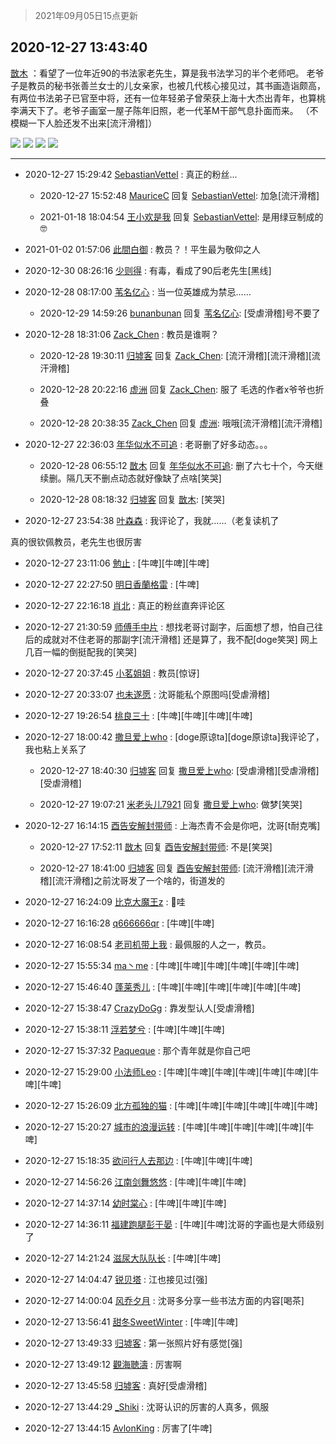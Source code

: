 > 2021年09月05日15点更新
<link rel="stylesheet" href="https://cdn.jsdelivr.net/gh/taotie6/sampleJSON@main/css/photo_show.css">


 ## 2020-12-27 13:43:40 

 [㪚木](https://www.coolapk.com/feed/23813356?shareKey=YTE4MzRkODNiMmE2NjEzMTc3YTU~) ：看望了一位年近90的书法家老先生，算是我书法学习的半个老师吧。
老爷子是教员的秘书张善兰女士的儿女亲家，也被几代核心接见过，其书画造诣颇高，有两位书法弟子已官至中将，还有一位年轻弟子曾荣获上海十大杰出青年，也算桃李满天下了。老爷子画室一屋子陈年旧照，老一代革M干部气息扑面而来。<!--break-->
（不模糊一下人脸还发不出来[流汗滑稽]） 

<div class="album">
<img class="img-item" src="https://image.coolapk.com/feed/2020/1227/13/1081091_6a6fa65b_7819_4267@2494x3325.jpeg" />
<img class="img-item" src="https://image.coolapk.com/feed/2020/1227/13/1081091_dc3e438a_7819_4269@3325x2494.jpeg" />
<img class="img-item" src="https://image.coolapk.com/feed/2020/1227/13/1081091_8ee33dd2_7049_5487@3325x2494.jpeg" />
<img class="img-item" src="https://image.coolapk.com/feed/2020/1227/13/1081091_7112f2de_7049_5489@3325x2494.jpeg" />
</div>

 ------- 

- 2020-12-27 15:29:42 [SebastianVettel](uid=3329482) : 真正的粉丝... 

    - 2020-12-27 15:52:48 [MauriceC](uid=2661286) 回复 [SebastianVettel](uid=3329482): 加急[流汗滑稽] 

    - 2021-01-18 18:04:54 [王小欢是我](uid=1845442) 回复 [SebastianVettel](uid=3329482): 是用绿豆制成的🤓 

- 2021-01-02 01:57:06 [此間白御](uid=922027) : 教员？！平生最为敬仰之人 

- 2020-12-30 08:26:16 [少则得](uid=683110) : 有毒，看成了90后老先生[黑线] 

- 2020-12-28 08:17:00 [苇名亿心](uid=1968788) : 当一位英雄成为禁忌…… 

    - 2020-12-29 14:59:26 [bunanbunan](uid=2683825) 回复 [苇名亿心](uid=1968788): [受虐滑稽]号不要了 

- 2020-12-28 18:31:06 [Zack_Chen](uid=2303246) : 教员是谁啊？ 

    - 2020-12-28 19:30:11 [归墟客](uid=3287587) 回复 [Zack_Chen](uid=2303246): [流汗滑稽][流汗滑稽][流汗滑稽] 

    - 2020-12-28 20:22:16 [虚洲](uid=825485) 回复 [Zack_Chen](uid=2303246): 服了 毛选的作者x爷爷也折叠 

    - 2020-12-28 20:38:35 [Zack_Chen](uid=2303246) 回复 [虚洲](uid=825485): 哦哦[流汗滑稽][流汗滑稽] 

- 2020-12-27 22:36:03 [年华似水不可追](uid=625421) : 老哥删了好多动态。。。 

    - 2020-12-28 06:55:12 [㪚木](uid=1081091) 回复 [年华似水不可追](uid=625421): 删了六七十个，今天继续删。隔几天不删点动态就好像缺了点啥[笑哭] 

    - 2020-12-28 08:18:32 [归墟客](uid=3287587) 回复 [㪚木](uid=1081091): [笑哭] 

- 2020-12-27 23:54:38 [叶森森](uid=284955) : 我评论了，我就……（老复读机了

真的很钦佩教员，老先生也很厉害 

- 2020-12-27 23:11:06 [勉止](uid=2347268) : [牛啤][牛啤][牛啤] 

- 2020-12-27 22:27:50 [明日香蘭格雷](uid=735510) : [牛啤] 

- 2020-12-27 22:16:18 [肖北](uid=1156293) : 真正的粉丝直奔评论区 

- 2020-12-27 21:30:59 [师傅手中片](uid=1467971) : 想找老哥讨副字，后面想了想，怕自己往后的成就对不住老哥的那副字[流汗滑稽]  还是算了，我不配[doge笑哭]  网上几百一幅的倒挺配我的[笑哭] 

- 2020-12-27 20:37:45 [小茗姐姐](uid=2225525) : 教员[惊讶] 

- 2020-12-27 20:33:07 [也未遂愿](uid=3056500) : 沈哥能私个原图吗[受虐滑稽] 

- 2020-12-27 19:26:54 [桃良三十](uid=2768934) : [牛啤][牛啤][牛啤][牛啤] 

- 2020-12-27 18:00:42 [撒旦爱上who](uid=611166) : [doge原谅ta][doge原谅ta]我评论了，我也粘上关系了 

    - 2020-12-27 18:40:30 [归墟客](uid=3287587) 回复 [撒旦爱上who](uid=611166): [受虐滑稽][受虐滑稽][受虐滑稽] 

    - 2020-12-27 19:07:21 [米老头儿7921](uid=3247034) 回复 [撒旦爱上who](uid=611166): 做梦[笑哭] 

- 2020-12-27 16:14:15 [酉告安解封带师](uid=1199540) : 上海杰青不会是你吧，沈哥[t耐克嘴] 

    - 2020-12-27 17:52:11 [㪚木](uid=1081091) 回复 [酉告安解封带师](uid=1199540): 不是[笑哭] 

    - 2020-12-27 18:41:00 [归墟客](uid=3287587) 回复 [酉告安解封带师](uid=1199540): [流汗滑稽][流汗滑稽][流汗滑稽]之前沈哥发了一个啥的，街道发的 

- 2020-12-27 16:24:09 [比克大魔王z](uid=824574) : 🐂哇 

- 2020-12-27 16:16:28 [q666666qr](uid=3418686) : [牛啤][牛啤] 

- 2020-12-27 16:08:54 [老司机带上我](uid=1912353) : 最佩服的人之一，教员。 

- 2020-12-27 15:55:34 [ma丶me](uid=2218610) : [牛啤][牛啤][牛啤][牛啤][牛啤][牛啤] 

- 2020-12-27 15:46:40 [蓬莱秀儿](uid=3071456) : [牛啤][牛啤][牛啤][牛啤][牛啤][牛啤] 

- 2020-12-27 15:38:47 [CrazyDoGg](uid=1508206) : 靠发型认人[受虐滑稽] 

- 2020-12-27 15:38:11 [浮若梦兮](uid=1399583) : [牛啤][牛啤][牛啤] 

- 2020-12-27 15:37:32 [Paqueque](uid=685582) : 那个青年就是你自己吧 

- 2020-12-27 15:29:00 [小法师Leo](uid=2438191) : [牛啤][牛啤][牛啤][牛啤][牛啤][牛啤][牛啤][牛啤] 

- 2020-12-27 15:26:09 [北方孤独的猫](uid=624790) : [牛啤][牛啤][牛啤][牛啤][牛啤][牛啤] 

- 2020-12-27 15:20:27 [城市的浪漫运转](uid=546730) : [牛啤][牛啤][牛啤][牛啤][牛啤][牛啤] 

- 2020-12-27 15:18:35 [欲问行人去那边](uid=826969) : [牛啤][牛啤][牛啤] 

- 2020-12-27 14:56:26 [江南剑舞悠悠](uid=998010) : [牛啤][牛啤][牛啤] 

- 2020-12-27 14:37:14 [幼时棠心](uid=1017379) : [牛啤][牛啤][牛啤] 

- 2020-12-27 14:36:11 [福建跑腿彭于晏](uid=2698855) : [牛啤][牛啤]沈哥的字画也是大师级别了 

- 2020-12-27 14:21:24 [滋尿大队队长](uid=2973200) : [牛啤][牛啤] 

- 2020-12-27 14:04:47 [锐贝塔](uid=4208305) : 江也接见过[强] 

- 2020-12-27 14:00:04 [风乔夕月](uid=2725527) : 沈哥多分享一些书法方面的内容[喝茶] 

- 2020-12-27 13:56:41 [甜冬SweetWinter](uid=1967207) : [牛啤][牛啤] 

- 2020-12-27 13:49:33 [归墟客](uid=3287587) : 第一张照片好有感觉[强] 

- 2020-12-27 13:49:12 [觀海聴濤](uid=1471947) : 厉害啊 

- 2020-12-27 13:45:58 [归墟客](uid=3287587) : 真好[受虐滑稽] 

- 2020-12-27 13:44:29 [_Shiki](uid=1014851) : 沈哥认识的厉害的人真多，佩服 

- 2020-12-27 13:44:15 [AvlonKing](uid=964891) : 厉害了[牛啤] 

